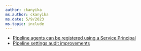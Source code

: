 ```yaml
---
author: ckanyika
ms.author: ckanyika
ms.date: 5/9/2023
ms.topic: include
---
```


- [Pipeline agents can be registered using a Service Principal](#pipeline-agents-can-be-registered-using-a-service-principal) 
- [Pipeline settings audit improvements](#pipeline-settings-audit-improvements) 
